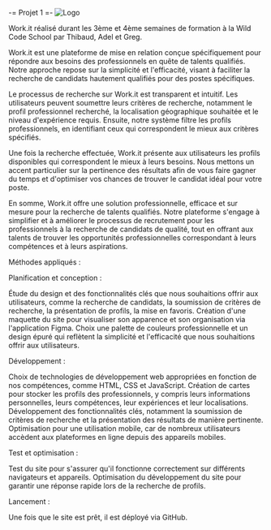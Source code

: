 
-= Projet 1 =-
![Logo](https://i.ibb.co/HFPR0yS/work-it.png)


Work.it réalisé durant les 3ème et 4ème semaines de formation à la Wild Code School par Thibaud, Adel et Greg.

Work.it est une plateforme de mise en relation conçue spécifiquement pour répondre aux besoins des professionnels en quête de talents qualifiés. Notre approche repose sur la simplicité et l'efficacité, visant à faciliter la recherche de candidats hautement qualifiés pour des postes spécifiques.

Le processus de recherche sur Work.it est transparent et intuitif. Les utilisateurs peuvent soumettre leurs critères de recherche, notamment le profil professionnel recherché, la localisation géographique souhaitée et le niveau d'expérience requis. Ensuite, notre système filtre les profils professionnels, en identifiant ceux qui correspondent le mieux aux critères spécifiés.

Une fois la recherche effectuée, Work.it présente aux utilisateurs les profils disponibles qui correspondent le mieux à leurs besoins. Nous mettons un accent particulier sur la pertinence des résultats afin de vous faire gagner du temps et d'optimiser vos chances de trouver le candidat idéal pour votre poste.

En somme, Work.it offre une solution professionnelle, efficace et sur mesure pour la recherche de talents qualifiés. Notre plateforme s'engage à simplifier et à améliorer le processus de recrutement pour les professionnels à la recherche de candidats de qualité, tout en offrant aux talents de trouver les opportunités professionnelles correspondant à leurs compétences et à leurs aspirations.


Méthodes appliqués :

Planification et conception :

Étude du design et des fonctionnalités clés que nous souhaitions offrir aux utilisateurs, comme la recherche de candidats, la soumission de critères de recherche, la présentation de profils, la mise en favoris.
Création d'une maquette du site pour visualiser son apparence et son organisation via l'application Figma.
Choix une palette de couleurs professionnelle et un design épuré qui reflètent la simplicité et l'efficacité que nous souhaitions offrir aux utilisateurs.

Développement :

Choix de technologies de développement web appropriées en fonction de nos compétences, comme HTML, CSS et JavaScript.
Création de cartes pour stocker les profils des professionnels, y compris leurs informations personnelles, leurs compétences, leur expériences et leur localisations.
Développement des fonctionnalités clés, notamment la soumission de critères de recherche et la présentation des résultats de manière pertinente.
Optimisation pour une utilisation mobile, car de nombreux utilisateurs accèdent aux plateformes en ligne depuis des appareils mobiles.

Test et optimisation :

Test du site pour s'assurer qu'il fonctionne correctement sur différents navigateurs et appareils.
Optimisation du développement du site pour garantir une réponse rapide lors de la recherche de profils.

Lancement :

Une fois que le site est prêt, il est déployé via GitHub.
